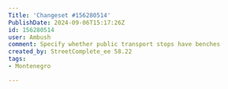 ```yaml
---
Title: 'Changeset #156280514'
PublishDate: 2024-09-06T15:17:26Z
id: 156280514
user: Ambush
comment: Specify whether public transport stops have benches
created_by: StreetComplete_ee 58.22
tags:
- Montenegro

---
```

